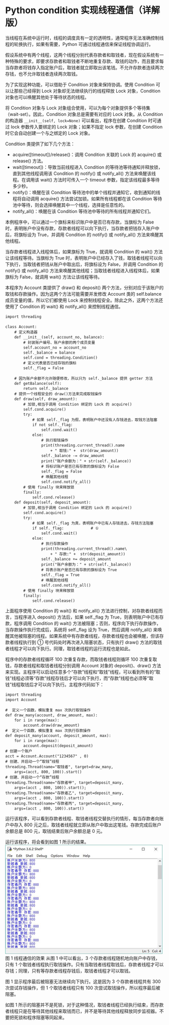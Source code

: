 # Python condition 实现线程通信（详解版）

当线程在系统中运行时，线程的调度具有一定的透明性，通常程序无法准确控制线程的轮换执行，如果有需要，Python 可通过线程通信来保证线程协调运行。

假设系统中有两个线程，这两个线程分别代表存款者和取钱者，现在假设系统有一种特殊的要求，即要求存款者和取钱者不断地重复存款、取钱的动作，而且要求每当存款者将钱存入指定账户后，取钱者就立即取出该笔钱。不允许存款者连续两次存钱，也不允许取钱者连续两次取钱。

为了实现这种功能，可以借助于 Condition 对象来保持协调。使用 Condition 可以让那些己经得到 Lock 对象却无法继续执行的线程释放 Lock 对象，Condition 对象也可以唤醒其他处于等待状态的线程。

将 Condition 对象与 Lock 对象组合使用，可以为每个对象提供多个等待集（wait-set）。因此，Condition 对象总是需要有对应的 Lock 对象。从 Condition 的构造器 `__init__(self, lock=None)` 可以看出，程序在创建 Condition 时可通过 lock 参数传入要绑定的 Lock 对象；如果不指定 lock 参数，在创建 Condition 时它会自动创建一个与之绑定的 Lock 对象。

Condition 类提供了如下几个方法：

*   acquire([timeout])/release()：调用 Condition 关联的 Lock 的 acquire() 或 release() 方法。
*   wait([timeout])：导致当前线程进入 Condition 的等待池等待通知并释放锁，直到其他线程调用该 Condition 的 notify() 或 notify_all() 方法来唤醒该线程。在调用该 wait() 方法时可传入一个 timeout 参数，指定该线程最多等待多少秒。
*   notify()：唤醒在该 Condition 等待池中的单个线程并通知它，收到通知的线程将自动调用 acquire() 方法尝试加锁。如果所有线程都在该 Condition 等待池中等待，则会选择唤醒其中一个线程，选择是任意性的。
*   notify_all()：唤醒在该 Condition 等待池中等待的所有线程并通知它们。

本例程序中，可以通过一个旗标来标识账户中是否已有存款，当旗标为 False 时，表明账户中没有存款，存款者线程可以向下执行，当存款者把钱存入账户中后，将旗标设为 True，并调用 Condition 的 notify() 或 notify_all() 方法来唤醒其他线程。

当存款者线程进入线程体后，如果旗标为 True，就调用 Condition 的 wait() 方法让该线程等待。当旗标为 True 时，表明账户中已经存入了钱，取钱者线程可以向下执行，当取钱者把钱从账户中取出后，将旗标设为 False，并调用 Condition 的 notify() 或 notify_all() 方法来唤醒其他线程；当取钱者线程进入线程体后，如果旗标为 False，就调用 wait() 方法让该线程等待。

本程序为 Account 类提供了 draw() 和 deposit() 两个方法，分别对应于该账户的取钱和存款操作。因为这两个方法可能需要并发修改 Account 类的 self.balance 成员变量的值，所以它们都使用 Lock 来控制线程安全。除此之外，这两个方法还使用了 Condition 的 wait() 和 notify_all() 来控制线程通信。

```
import threading

class Account:
    # 定义构造器
    def __init__(self, account_no, balance):
        # 封装账户编号、账户余额的两个成员变量
        self.account_no = account_no
        self._balance = balance
        self.cond = threading.Condition()
        # 定义代表是否已经存钱的旗标
        self._flag = False

    # 因为账户余额不允许随便修改，所以只为 self._balance 提供 getter 方法
    def getBalance(self):
        return self._balance
    # 提供一个线程安全的 draw()方法来完成取钱操作
    def draw(self, draw_amount):
        # 加锁,相当于调用 Condition 绑定的 Lock 的 acquire()
        self.cond.acquire()
        try:
            # 如果 self._flag 为假，表明账户中还没有人存钱进去，取钱方法阻塞
            if not self._flag:
                self.cond.wait()
            else:
                # 执行取钱操作
                print(threading.current_thread().name
                    + " 取钱:" +  str(draw_amount))
                self._balance -= draw_amount
                print("账户余额为：" + str(self._balance))
                # 将标识账户是否已有存款的旗标设为 False
                self._flag = False
                # 唤醒其他线程
                self.cond.notify_all()
        # 使用 finally 块来释放锁
        finally:
            self.cond.release()
    def deposit(self, deposit_amount):
        # 加锁,相当于调用 Condition 绑定的 Lock 的 acquire()
        self.cond.acquire()
        try:
            # 如果 self._flag 为真，表明账户中已有人存钱进去，存钱方法阻塞
            if self._flag:            # ①
                self.cond.wait()
            else:
                # 执行存款操作
                print(threading.current_thread().name\
                    + " 存款:" +  str(deposit_amount))
                self._balance += deposit_amount
                print("账户余额为：" + str(self._balance))
                # 将表示账户是否已有存款的旗标设为 True
                self._flag = True
                # 唤醒其他线程
                self.cond.notify_all()
        # 使用 finally 块来释放锁
        finally:
            self.cond.release()
```

上面程序使用 Condition 的 wait() 和 notify_all() 方法进行控制，对存款者线程而言，当程序进入 deposit() 方法后，如果 self._flag 为 True，则表明账户中已有存款，程序调用 Condition 的 wait() 方法被阻塞；否则，程序向下执行存款操作，当存款操作执行完成后，系统将 self._flag 设为 True，然后调用 notify_all() 来唤醒其他被阻塞的线程。如果系统中有存款者线程，存款者线程也会被唤醒，但该存款者线程执行到 ① 号代码处时再次进入阻塞状态，只有执行 draw() 方法的取钱者线程才可以向下执行。同理，取钱者线程的运行流程也是如此。

程序中的存款者线程循环 100 次重复存款，而取钱者线程则循环 100 次重复取钱，存款者线程和取钱者线程分别调用 Account 对象的 deposit()、draw() 方法来实现。主程序可以启动任意多个“存款”线程和“取钱”线程，可以看到所有的“取钱”线程必须等“存款”线程存钱后才可以向下执行，而“存款”线程也必须等“取钱”线程取钱后才可以向下执行。主程序代码如下：

```
import threading
import Account

#  定义一个函数，模拟重复 max 次执行取钱操作
def draw_many(account, draw_amount, max):
    for i in range(max):
        account.draw(draw_amount)
#  定义一个函数，模拟重复 max 次执行存款操作
def deposit_many(account, deposit_amount, max):
    for i in range(max):
        account.deposit(deposit_amount)
# 创建一个账户
acct = Account.Account("1234567" , 0)
# 创建、并启动一个“取钱”线程
threading.Thread(name="取钱者", target=draw_many,
    args=(acct, 800, 100)).start()
# 创建、并启动一个“存款”线程
threading.Thread(name="存款者甲", target=deposit_many,
    args=(acct , 800, 100)).start();
threading.Thread(name="存款者乙", target=deposit_many,
    args=(acct , 800, 100)).start()
threading.Thread(name="存款者丙", target=deposit_many,
    args=(acct , 800, 100)).start()
```

运行该程序，可以看到存款者线程、取钱者线程交替执行的情形，每当存款者向账户中存入 800 元之后，取钱者线程就立即从账户中取出这笔钱。存款完成后账户余额总是 800 元，取钱结束后账户余额总是 0 元。

运行该程序，将会看到如图 1 所示的结果。
![线程通信的效果](img/f389cc91bbabf8b132c846a094a222b5.jpg)
图 1 线程通信的效果
从图 1 中可以看出，3 个存款者线程随机地向账户中存钱，只有 1 个取钱者线程执行取钱操作。只有当取钱者线程取钱后，存款者线程才可以存钱；同理，只有等存款者线程存钱后，取钱者线程才可以取钱。

图 1 显示程序最后被阻塞无法继续向下执行。这是因为 3 个存款者线程共有 300 次尝试存钱操作，但 1 个取钱者线程只有 100 次尝试取钱操作，所以程序最后被阻塞。

如图 1 所示的阻塞并不是死锁，对于这种情况，取钱者线程已经执行结束，而存款者线程只是在等待其他线程来取钱而已，并不是等待其他线程释放同步监视器。不要把死锁和程序阻塞等同起来。